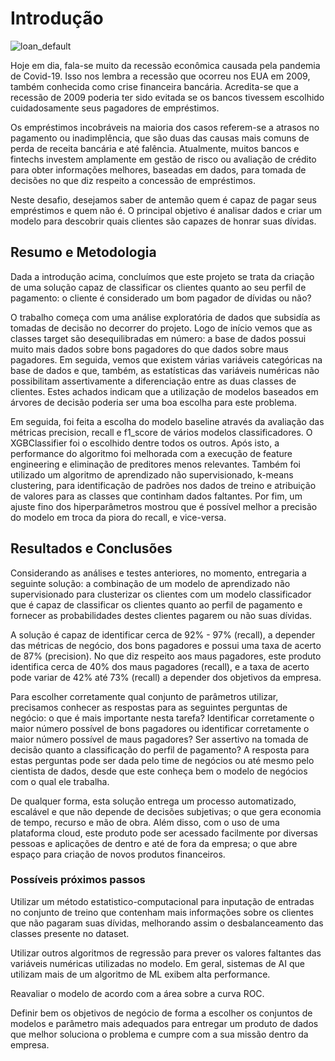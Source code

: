 # Introdução

![loan_default](https://miro.medium.com/max/847/1*f7m92eei7PE8gFyaCQnXMw.jpeg)

Hoje em dia, fala-se muito da recessão econômica causada pela pandemia de Covid-19. Isso nos lembra a recessão que ocorreu nos EUA em 2009, também conhecida como crise financeira bancária. Acredita-se que a recessão de 2009 poderia ter sido evitada se os bancos tivessem escolhido cuidadosamente seus pagadores de empréstimos.

Os empréstimos incobráveis na maioria dos casos referem-se a atrasos no pagamento ou inadimplência, que são duas das causas mais comuns de perda de receita bancária e até falência. Atualmente, muitos bancos e fintechs investem amplamente em gestão de risco ou avaliação de crédito para obter informações melhores, baseadas em dados, para tomada de decisões no que diz respeito a concessão de empréstimos.

Neste desafio, desejamos saber de antemão quem é capaz de pagar seus empréstimos e quem não é. O principal objetivo é analisar dados e criar um modelo para descobrir quais clientes são capazes de honrar suas dívidas.

## Resumo e Metodologia

Dada a introdução acima, concluímos que este projeto se trata da criação de uma solução capaz de classificar os clientes quanto ao seu perfil de pagamento: o cliente é considerado um bom pagador de dívidas ou não?

O trabalho começa com uma análise exploratória de dados que subsidía as tomadas de decisão no decorrer do projeto. Logo de início vemos que as classes target são desequilibradas em número: a base de dados possui muito mais dados sobre bons pagadores do que dados sobre maus pagadores. Em seguida, vemos que existem várias variáveis categóricas na base de dados e que, também, as estatísticas das variáveis numéricas não possibilitam assertivamente a diferenciação entre as duas classes de clientes. Estes achados indicam que a utilização de modelos baseados em árvores de decisão poderia ser uma boa escolha para este problema.

Em seguida, foi feita a escolha do modelo baseline através da avaliação das métricas precision, recall e f1_score de vários modelos classificadores. O XGBClassifier foi o escolhido dentre todos os outros. Após isto, a performance do algoritmo foi melhorada com a execução de feature engineering e eliminação de preditores menos relevantes. Também foi utilizado um algoritmo de aprendizado não supervisionado, k-means clustering, para identificação de padrões nos dados de treino e atribuição de valores para as classes que continham dados faltantes. Por fim, um ajuste fino dos hiperparâmetros mostrou que é possível melhor a precisão do modelo em troca da piora do recall, e vice-versa. 

## Resultados e Conclusões

Considerando as análises e testes anteriores, no momento, entregaria a seguinte solução: a combinação de um modelo de aprendizado não supervisionado para clusterizar os clientes com um modelo classificador que é capaz de classificar os clientes quanto ao perfil de pagamento e fornecer as probabilidades destes clientes pagarem ou não suas dívidas.

A solução é capaz de identificar cerca de 92% - 97% (recall), a depender das métricas de negócio, dos bons pagadores e possui uma taxa de acerto de 87% (precision). No que diz respeito aos maus pagadores, este produto identifica cerca de 40% dos maus pagadores (recall), e a taxa de acerto pode variar de 42% até 73% (recall) a depender dos objetivos da empresa.

Para escolher corretamente qual conjunto de parâmetros utilizar, precisamos conhecer as respostas para as seguintes perguntas de negócio: o que é mais importante nesta tarefa? Identificar corretamente o maior número possível de bons pagadores ou identificar corretamente o maior número possível de maus pagadores? Ser assertivo na tomada de decisão quanto a classificação do perfil de pagamento? A resposta para estas perguntas pode ser dada pelo time de negócios ou até mesmo pelo cientista de dados, desde que este conheça bem o modelo de negócios com o qual ele trabalha.

De qualquer forma, esta solução entrega um processo automatizado, escalável e que não depende de decisões subjetivas; o que gera economia de tempo, recurso e mão de obra. Além disso, com o uso de uma plataforma cloud, este produto pode ser acessado facilmente por diversas pessoas e aplicações de dentro e até de fora da empresa; o que abre espaço para criação de novos produtos financeiros.

### Possíveis próximos passos

Utilizar um método estatistico-computacional para inputação de entradas no conjunto de treino que contenham mais informações sobre os clientes que não pagaram suas dívidas, melhorando assim o desbalanceamento das classes presente no dataset.

Utilizar outros algoritmos de regressão para prever os valores faltantes das variáveis numéricas utilizadas no modelo. Em geral, sistemas de AI que utilizam mais de um algoritmo de ML exibem alta performance.

Reavaliar o modelo de acordo com a área sobre a curva ROC.

Definir bem os objetivos de negócio de forma a escolher os conjuntos de modelos e parâmetro mais adequados para entregar um produto de dados que melhor soluciona o problema e cumpre com a sua missão dentro da empresa.

